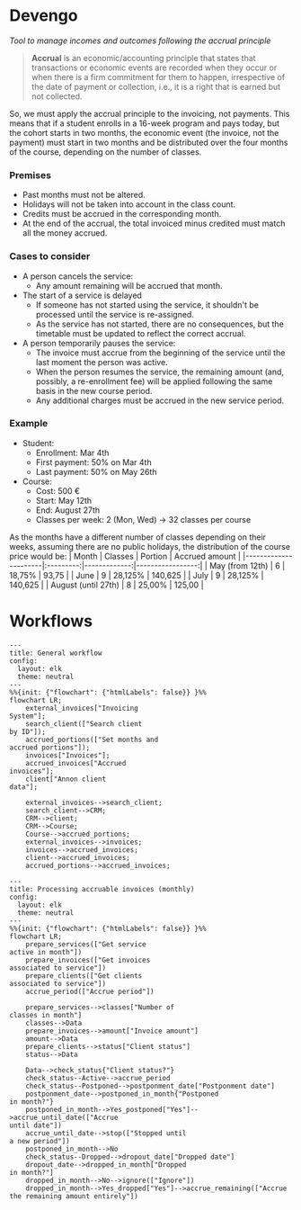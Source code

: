 Devengo
========================
_Tool to manage incomes and outcomes following the accrual principle_

> **Accrual** is an economic/accounting principle that states that transactions or economic events are recorded when they occur or when there is a firm commitment for them to happen, irrespective of the date of payment or collection, i.e., it is a right that is earned but not collected.

So, we must apply the accrual principle to the invoicing, not payments. This means that if a student enrolls in a 16-week program and pays today, but the cohort starts in two months, the economic event (the invoice, not the payment) must start in two months and be distributed over the four months of the course, depending on the number of classes.

### Premises
- Past months must not be altered.
- Holidays will not be taken into account in the class count.
- Credits must be accrued in the corresponding month.
- At the end of the accrual, the total invoiced minus credited must match all the money accrued.

### Cases to consider
- A person cancels the service:
  - Any amount remaining will be accrued that month.
- The start of a service is delayed
  - If someone has not started using the service, it shouldn't be processed until the service is re-assigned.
  - As the service has not started, there are no consequences, but the timetable must be updated to reflect the correct accrual. 
- A person temporarily pauses the service:
  - The invoice must accrue from the beginning of the service until the last moment the person was active.
  - When the person resumes the service, the remaining amount (and, possibly, a re-enrollment fee) will be applied following the same basis in the new course period.
  - Any additional charges must be accrued in the new service period.
 
### Example
- Student:
  - Enrollment: Mar 4th
  - First payment: 50% on Mar 4th
  - Last payment: 50% on May 26th
- Course:
  - Cost: 500 €
  - Start: May 12th
  - End: August 27th
  - Classes per week: 2 (Mon, Wed) -> 32 classes per course

As the months have a different number of classes depending on their weeks, assuming there are no public holidays, the distribution of the course price would be:
|  Month               |  Classes  |   Portion    |  Accrued amount  |
|----------------------|:---------:|-------------:|-----------------:|
|  May (from 12th)     |     6     |    18,75%    |      93,75       |
|  June                |     9     |    28,125%   |     140,625      |
|  July                |     9     |    28,125%   |     140,625      |
|  August (until 27th) |     8     |    25,00%    |     125,00       |


Workflows
========================
```mermaid
---
title: General workflow
config:
  layout: elk
  theme: neutral
---
%%{init: {"flowchart": {"htmlLabels": false}} }%%
flowchart LR;
    external_invoices["Invoicing
System"];
    search_client(["Search client
by ID"]);
    accrued_portions(["Set months and
accrued portions"]);
    invoices["Invoices"];
    accrued_invoices["Accrued
invoices"];
    client["Annon client
data"];

    external_invoices-->search_client;
    search_client-->CRM;
    CRM-->client;
    CRM-->Course;
    Course-->accrued_portions;
    external_invoices-->invoices;
    invoices-->accrued_invoices;
    client-->accrued_invoices;
    accrued_portions-->accrued_invoices;
```


```mermaid
---
title: Processing accruable invoices (monthly)
config:
  layout: elk
  theme: neutral
---
%%{init: {"flowchart": {"htmlLabels": false}} }%%
flowchart LR;
    prepare_services(["Get service
active in month"])
    prepare_invoices(["Get invoices
associated to service"])
    prepare_clients(["Get clients
associated to service"])
    accrue_period(["Accrue period"])
    
    prepare_services-->classes["Number of
classes in month"]
    classes-->Data
    prepare_invoices-->amount["Invoice amount"]
    amount-->Data    
    prepare_clients-->status["Client status"]
    status-->Data

    Data-->check_status{"Client status?"}
    check_status--Active-->accrue_period
    check_status--Postponed-->postponment_date["Postponment date"]
    postponment_date-->postponed_in_month{"Postponed
in month?"}
    postponed_in_month-->Yes_postponed["Yes"]-->accrue_until_date(["Accrue
until date"])
    accrue_until_date-->stop(["Stopped until
a new period"])
    postponed_in_month-->No
    check_status--Dropped-->dropout_date["Dropped date"]
    dropout_date-->dropped_in_month["Dropped
in month?"]
    dropped_in_month-->No-->ignore(["Ignore"])
    dropped_in_month-->Yes_dropped["Yes"]-->accrue_remaining(["Accrue the remaining amount entirely"])
```
